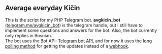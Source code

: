 ## Average everyday Kičin 

This is the script for my PHP Telegram bot. **avgkicin_bot** ([telegram.me/avgkicin_bot](https://telegram.me/avgkicin_bot)) is the telegram handle, but I still have to implement some questions and answers for the bot. Also, the bot currently only replies in Bosnian.
<br>
The bot uses the Bot API: [Telegram bot API](https://core.telegram.org/bots/API), and for now it uses the [long polling method](https://core.telegram.org/bots/api#getupdates) for getting the updates instead of a [webhook](https://core.telegram.org/bots/api#setwebhook).

